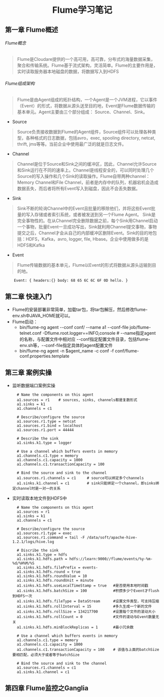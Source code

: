 <center><h1>Flume学习笔记</h1></center>

## 第一章 Flume概述

###### Flume概念

> Flume是Cloudare提供的一个高可用，高可靠，分布式的海量数据采集，聚合和传输系统。Flume基于流式架构，灵活简单。Flume的主要作用是，实时读取服务器本地磁盘的数据，将数据写入到HDFS

###### Flume组成架构

> Flume是由Agent组成的拓扑结构，一个Agent是一个JVM进程，它以事件（Event）的形式，将数据从源头送至目的地，Event是Flume数据传输的基本单元。Agent主要由三个部分组成： Source、Channel、Sink。


* Source

> Source负责接收数据到Flume的Agent组件，Source组件可以处理各种类型，各种格式的日志数据，包括avro，exec, spooling directory, netcat, thrift, jms等等。当前企业中使用最广泛的就是日志文件。

* Channel

> Channel是位于Source和Sink之间的缓冲区，因此，Channel允许Source和Sink运行在不同的速率上。Channel是线程安全的，可以同时处理几个Source的写入操作和几个Sink的读取操作。Flume自带两种channel：Memory Channel和File Channel，前者是内存中的队列，机器宕机会造成数据丢失，而后者将所有Event写入到磁盘，因此不会丢失数据。


* Sink

> Sink不断的轮询Channel中的Event且批量的移除他们，并将这些Event批量的写入存储或者索引系统，或者被发送到另一个Flume Agent。
> Sink是完全事物性的。在从Channel完全删除数据之前，每个Sink用Channel启动一个事物，批量Event一旦成功写出，Sink就利用Channel提交事物，事物提交之后，Channel才会从自己的内部缓冲区删除Event。Sink的目的地包括：HDFS，Kafka，avro, logger, file, Hbase。企业中使用做多的是HDFS和Kafka

* Event

> Flume传输数据的基本单元，Flume以Event的形式将数据从源头运输到目的地。

		Event: { headers:{} body: 68 65 6C 6C 6F 0D hello. }

## 第二章 快速入门

* Flume的安装部署非常简单，加载tar包，将tar包解压，然后修改flume-env.sh中JAVA_HOME就可以。
* Flume启动：
	* bin/flume-ng agent --conf conf/ --name a1 --conf-file job/flume-telnet.conf -Dflume.root.logger==INFO,console # --name指定agent的名称，与配置文件中相对应 --conf指定配置文件目录，包括flume-env.sh等，--conf-file指定具体的agent配置文件
	* bin/flume-ng agent -n $agent_name -c conf -f conf/flume-conf.properties.template

## 第三章 案例实操

* 监听数据端口案例实操
		
		# Name the components on this agent
		a1.sources = r1    # sources, sinks, channels都是复数形式
		a1.sinks = k1
		a1.channels = c1
		
		# Describe/configure the source
		a1.sources.r1.type = netcat
		a1.sources.r1.bind = localhost
		a1.sources.r1.port = 44444
		
		# Describe the sink
		a1.sinks.k1.type = logger
		
		# Use a channel which buffers events in memory
		a1.channels.c1.type = memory
		a1.channels.c1.capacity = 1000
		a1.channels.c1.transactionCapacity = 100
		
		# Bind the source and sink to the channel
		a1.sources.r1.channels = c1     # source可以绑定多个channels
		a1.sinks.k1.channel = c1		# sink只能绑定一个channel，即sinks绑定channel时是一对一的关系

* 实时读取本地文件到HDFS中

		# Name the components on this agent
		a1.sources = r1
		a1.sinks = k1
		a1.channels = c1
		
		# Describe/configure the source
		a1.sources.r1.type = exec
		a1.sources.r1.command = tail -F /data/soft/apache-hive-1.2.1/logs/hive.log
		
		# Discribe the sink
		a1.sinks.k1.type = hdfs
		a1.sinks.k1.hdfs.path = hdfs://learn:9000//flume/events/%y-%m-%d/%H%M/%S
		a1.sinks.k1.hdfs.filePrefix = events-
		a1.sinks.k1.hdfs.round = true
		a1.sinks.k1.hdfs.roundValue = 10
		a1.sinks.k1.hdfs.roundUnit = minute
		a1.sinks.k1.hdfs.useLocalTimeStamp = true	#是否使用本地时间戳
		a1.sinks.k1.hdfs.batchSize = 100			#积攒多少个Event才flush到HDFS一次
		a1.sinks.k1.hdfs.fileType = DataStream		#设置文件类型，可支持压缩
		a1.sinks.k1.hdfs.rollInterval = 15			#多久生成一个新的文件
		a1.sinks.k1.hdfs.rollSize = 134217700		#设置每个文件的滚动大小
		a1.sinks.k1.hdfs.rollCount = 0				#文件的滚动与Event数量无关
		a1.sinks.k1.hdfs.minBlockReplicas = 1		#最小冗余数

		# Use a channel which buffers events in memory
		a1.channels.c1.type = memory
		a1.channels.c1.capacity = 1000
		a1.channels.c1.transactionCapacity = 100	# 该值与上面的batchSize要相匹配，必须大于或者等于batchSize
		
		# Bind the source and sink to the channel
		a1.sources.r1.channels = c1
		a1.sinks.k1.channel = c1
		

## 第四章 Flume监控之Ganglia

